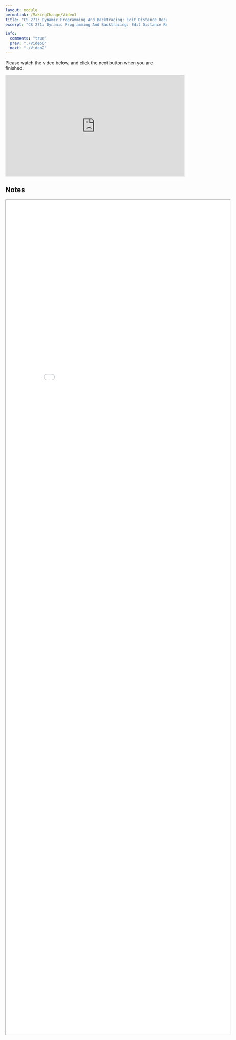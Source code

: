 ```yaml
---
layout: module
permalink: /MakingChange/Video1
title: "CS 271: Dynamic Programming And Backtracing: Edit Distance Recursive Backtracing"
excerpt: "CS 271: Dynamic Programming And Backtracing: Edit Distance Recursive Backtracing"

info:
  comments: "true"
  prev: "./Video0"
  next: "./Video2"
---
```


<p>
Please watch the video below, and click the next button when you are finished.
</p>

<iframe width="560" height="315" src="https://www.youtube.com/embed/5wfvNjZR4lI" frameborder="0" allow="accelerometer; autoplay; clipboard-write; encrypted-media; gyroscope; picture-in-picture" allowfullscreen></iframe>

<h2>Notes</h2>

<iframe src = "../images/Module11/EditBacktraceRecursive.html" width="700" height="2600">